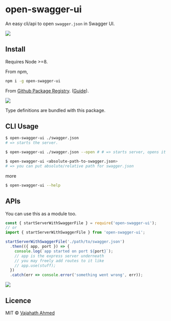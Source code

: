 # open-swagger-ui

An easy cli/api to open `swagger.json` in Swagger UI.

![](https://github.com/vajahath/open-swagger-ui/workflows/Build/badge.svg)

## Install

Requires Node >=8.

From npm,

```sh
npm i -g open-swagger-ui
```

From [Github Package Registry](https://github.com/vajahath/open-swagger-ui/packages). ([Guide](https://help.github.com/en/github/managing-packages-with-github-packages/configuring-npm-for-use-with-github-packages)).

[![](https://img.shields.io/badge/TypeScript-Ready-blue.svg)](https://www.typescriptlang.org/)

Type definitions are bundled with this package.

## CLI Usage

```bash
$ open-swagger-ui ./swagger.json
# => starts the server.

$ open-swagger-ui ./swagger.json --open # # => starts server, opens it in browser.

$ open-swagger-ui <absolute-path-to-swagger.json>
# => you can put absolute/relative path for swagger.json
```

more

```bash
$ open-swagger-ui --help
```

## APIs

You can use this as a module too.

```ts
const { startServerWithSwaggerFile } = require('open-swagger-ui');
// or
import { startServerWithSwaggerFile } from 'open-swagger-ui';

startServerWithSwaggerFile('./path/to/swagger.json')
  .then(({ app, port }) => {
    console.log(`app started on port ${port}`);
    // app is the express server underneath
    // you may freely add routes to it like
    // app.use(stuff);
  })
  .catch(err => console.error('something went wrong', err));
```

[![](https://img.shields.io/badge/built%20with-ts--np%203.0.0-beta.7-lightgrey?style=flat-square)](https://github.com/vajahath/generator-ts-np)

## Licence

MIT &copy; [Vajahath Ahmed](https://twitter.com/vajahath7)
